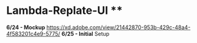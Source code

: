 # Lambda-Replate-UI **

**6/24 - Mockup** https://xd.adobe.com/view/21442870-953b-429c-48a4-4f583201c4e9-5775/
**6/25 - Initial** Setup
